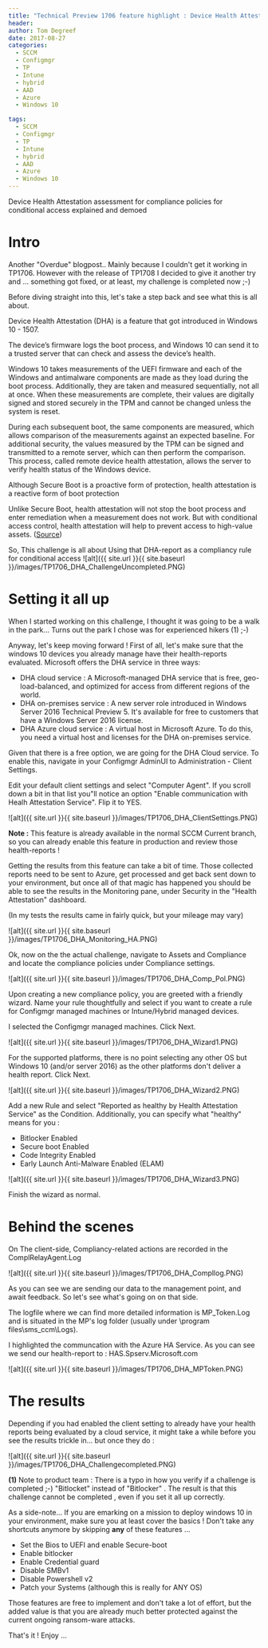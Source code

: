 ```yaml
---
title: "Technical Preview 1706 feature highlight : Device Health Attestation assessment for compliance policies for conditional access"
header:
author: Tom Degreef
date: 2017-08-27
categories:
  - SCCM
  - Configmgr
  - TP
  - Intune
  - hybrid
  - AAD
  - Azure
  - Windows 10

tags:
  - SCCM
  - Configmgr
  - TP
  - Intune
  - hybrid
  - AAD
  - Azure
  - Windows 10
---
```


Device Health Attestation assessment for compliance policies for conditional access explained and demoed

# Intro #

Another "Overdue" blogpost.. Mainly because I couldn't get it working in TP1706. However with the release of TP1708 I decided to give it another try and ... something got fixed, or at least, my challenge is completed now ;-) 

Before diving straight into this, let's take a step back and see what this is all about.

Device Health Attestation (DHA) is a feature that got introduced in Windows 10 - 1507.

The device’s firmware logs the boot process, and Windows 10 can send it to a trusted server that can check and assess the device’s health.

Windows 10 takes measurements of the UEFI firmware and each of the Windows and antimalware components are made as they load during the boot process. Additionally, they are taken and measured sequentially, not all at once. When these measurements are complete, their values are digitally signed and stored securely in the TPM and cannot be changed unless the system is reset.

During each subsequent boot, the same components are measured, which allows comparison of the measurements against an expected baseline. For additional security, the values measured by the TPM can be signed and transmitted to a remote server, which can then perform the comparison. This process, called remote device health attestation, allows the server to verify health status of the Windows device.

Although Secure Boot is a proactive form of protection, health attestation is a reactive form of boot protection

Unlike Secure Boot, health attestation will not stop the boot process and enter remediation when a measurement does not work. But with conditional access control, health attestation will help to prevent access to high-value assets. ([Source](https://docs.microsoft.com/en-us/windows/device-security/protect-high-value-assets-by-controlling-the-health-of-windows-10-based-devices))

So, This challenge is all about Using that DHA-report as a compliancy rule for conditional access
![alt]({{ site.url }}{{ site.baseurl }}/images/TP1706_DHA_ChallengeUncompleted.PNG)

# Setting it all up #

When I started working on this challenge, I thought it was going to be a walk in the park... Turns out the park I chose was for experienced hikers (1) ;-)

Anyway, let's keep moving forward ! First of all, let's make sure that the windows 10 devices you already manage have their health-reports evaluated. Microsoft offers the DHA service in three ways:
- DHA cloud service : A Microsoft-managed DHA service that is free, geo-load-balanced, and optimized for access from different regions of the world.
- DHA on-premises service : A new server role introduced in Windows Server 2016 Technical Preview 5. It's available for free to customers that have a Windows Server 2016 license.
- DHA Azure cloud service : A virtual host in Microsoft Azure. To do this, you need a virtual host and licenses for the DHA on-premises service.

Given that there is a free option, we are going for the DHA Cloud service. To enable this, navigate in your Configmgr AdminUI to Administration - Client Settings.

Edit your default client settings and select "Computer Agent". If you scroll down a bit in that list you"ll notice an option "Enable communication with Healh Attestation Service". Flip it to YES.

![alt]({{ site.url }}{{ site.baseurl }}/images/TP1706_DHA_ClientSettings.PNG)

**Note :** This feature is already available in the normal SCCM Current branch, so you can already enable this feature in production and review those health-reports !

Getting the results from this feature can take a bit of time. Those collected reports need to be sent to Azure, get processed and get back sent down to your environment, but once all of that magic has happened you should be able to see the results in the Monitoring pane, under Security in the "Health Attestation" dashboard.

(In my tests the results came in fairly quick, but your mileage may vary)

![alt]({{ site.url }}{{ site.baseurl }}/images/TP1706_DHA_Monitoring_HA.PNG)

Ok, now on the the actual challenge, navigate to Assets and Compliance and locate the compliance policies under Compliance settings.

![alt]({{ site.url }}{{ site.baseurl }}/images/TP1706_DHA_Comp_Pol.PNG)

Upon creating a new compliance policy, you are greeted with a friendly wizard. Name your rule thoughtfully and select if you want to create a rule for Configmgr managed machines or Intune/Hybrid managed devices. 

I selected the Configmgr managed machines. Click Next.

![alt]({{ site.url }}{{ site.baseurl }}/images/TP1706_DHA_Wizard1.PNG)

For the supported platforms, there is no point selecting any other OS but Windows 10 (and/or server 2016) as the other platforms don't deliver a health report. Click Next.

![alt]({{ site.url }}{{ site.baseurl }}/images/TP1706_DHA_Wizard2.PNG)

Add a new Rule and select "Reported as healthy by Health Attestation Service" as the Condition.
Additionally, you can specify what "healthy" means for you :

- Bitlocker Enabled 
- Secure boot Enabled
- Code Integrity Enabled
- Early Launch Anti-Malware Enabled (ELAM)

![alt]({{ site.url }}{{ site.baseurl }}/images/TP1706_DHA_Wizard3.PNG)

Finish the wizard as normal.

# Behind the scenes #

On The client-side, Compliancy-related actions are recorded in the ComplRelayAgent.Log

![alt]({{ site.url }}{{ site.baseurl }}/images/TP1706_DHA_Compllog.PNG)

As you can see we are sending our data to the management point, and await feedback. So let's see what's going on on that side.

The logfile where we can find more detailed information is MP_Token.Log and is situated in the MP's log folder (usually under \program files\sms_ccm\Logs).

I highlighted the communcation with the Azure HA Service. As you can see we send our health-report to : HAS.Spserv.Microsoft.com

![alt]({{ site.url }}{{ site.baseurl }}/images/TP1706_DHA_MPToken.PNG)

# The results #

Depending if you had enabled the client setting to already have your health reports being evaluated by a cloud service, it might take a while before you see the results trickle in... but once they do :

![alt]({{ site.url }}{{ site.baseurl }}/images/TP1706_DHA_Challengecompleted.PNG)

**(1)** Note to product team : There is a typo in how you verify if a challenge is completed ;-) "Bitlocket" instead of "Bitlocker" . The result is that this challenge cannot be completed , even if you set it all up correctly.

As a side-note... If you are emarking on a mission to deploy windows 10 in your environment, make sure you at least cover the basics ! Don't take any shortcuts anymore by skipping **any** of these features ...

- Set the Bios to UEFI and enable Secure-boot
- Enable bitlocker
- Enable Credential guard
- Disable SMBv1
- Disable Powershell v2
- Patch your Systems (although this is really for ANY OS)

Those features are free to implement and don't take a lot of effort, but the added value is that you are already much better protected against the current ongoing ransom-ware attacks.


That's it ! Enjoy ...